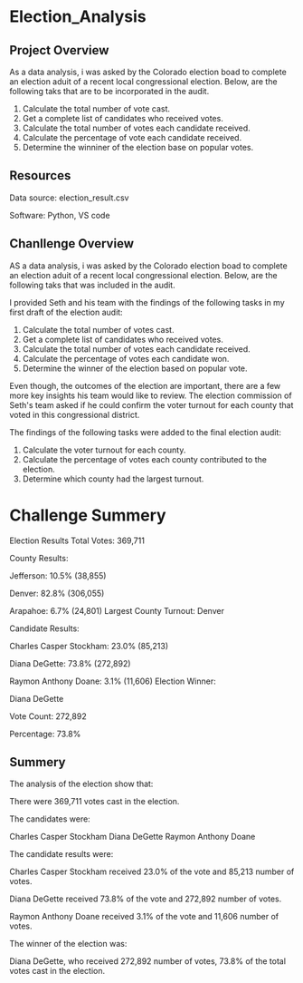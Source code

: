# Election_Analysis

## Project Overview

As a data analysis, i was asked by the Colorado election boad to complete an election aduit of a recent local 
congressional election. Below, are the following taks that are to be incorporated in the audit.

1. Calculate the total number of vote cast.
2. Get a complete list of candidates who received votes.
3. Calculate the total number of votes each candidate received.
4. Calculate the percentage of vote each candidate received.
5. Determine the winniner of the election base on popular votes.

## Resources

 Data source: election_result.csv
 
 Software: Python, VS code


## Chanllenge Overview

AS a data analysis, i was asked by the Colorado election boad to complete an election aduit of a recent local 
congressional election. Below, are the following taks that was included in the audit.

I provided Seth and his team with the findings of the following tasks in my first draft of the election audit:
  
  1. Calculate the total number of votes cast. 
  2. Get a complete list of candidates who received votes. 
  3. Calculate the total number of votes each candidate received. 
  4. Calculate the percentage of votes each candidate won. 
  5. Determine the winner of the election based on popular vote.
  
Even though, the outcomes of the election are important, there are a few more key insights his team would like to review. 
The election commission of Seth's team asked if he could confirm the voter turnout for each county that voted in this congressional district.

The findings of the following tasks were added to the final election audit:

  1. Calculate the voter turnout for each county.
  2. Calculate the percentage of votes each county contributed to the election.
  3. Determine which county had the largest turnout.
  
  
# Challenge Summery

Election Results
Total Votes: 369,711

County Results:

Jefferson: 10.5% (38,855)

Denver: 82.8% (306,055)

Arapahoe: 6.7% (24,801)
Largest County Turnout: Denver

Candidate Results:

Charles Casper Stockham: 23.0% (85,213)

Diana DeGette: 73.8% (272,892)

Raymon Anthony Doane: 3.1% (11,606)
Election Winner:

Diana DeGette

Vote Count: 272,892

Percentage: 73.8%

## Summery

The analysis of the election show that:

There were 369,711 votes cast in the election.

The candidates were:

Charles Casper Stockham
Diana DeGette
Raymon Anthony Doane

The candidate results were:

Charles Casper Stockham received 23.0% of the vote and 85,213 number of votes.

Diana DeGette received 73.8% of the vote and 272,892 number of votes.

Raymon Anthony Doane received 3.1% of the vote and 11,606 number of votes.

The winner of the election was:

Diana DeGette, who received 272,892 number of votes, 73.8% of the total votes cast in the election.

